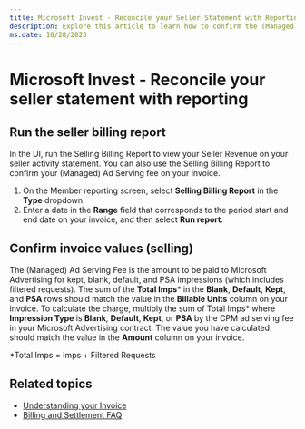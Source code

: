 ```yaml
---
title: Microsoft Invest - Reconcile your Seller Statement with Reporting
description: Explore this article to learn how to confirm the (Managed) Ad Serving fee on your invoice using the Selling Billing Report.
ms.date: 10/28/2023
---
```


# Microsoft Invest - Reconcile your seller statement with reporting

## Run the seller billing report

In the UI, run the Selling Billing Report to view your Seller Revenue on your seller activity statement. You can also use the Selling Billing Report to confirm your (Managed) Ad Serving fee on your invoice.

1. On the Member reporting screen, select **Selling Billing Report** in the **Type** dropdown.
1. Enter a date in the **Range** field that corresponds to the period start and end date on your invoice, and then select **Run report**.

## Confirm invoice values (selling)

The (Managed) Ad Serving Fee is the amount to be paid to Microsoft Advertising for kept, blank, default, and PSA impressions (which includes filtered requests). The sum of the **Total Imps*** in the **Blank**, **Default**, **Kept**, and **PSA** rows should match the value in the **Billable Units** column on your invoice. To calculate the charge, multiply the sum of Total Imps\* where **Impression Type** is **Blank**, **Default**, **Kept**, or **PSA** by the CPM ad serving fee in your Microsoft Advertising contract. The value you have calculated should match the value in the **Amount** column on your invoice.

\*Total Imps = Imps + Filtered Requests

## Related topics

- [Understanding your Invoice](understanding-your-invoice.md)
- [Billing and Settlement FAQ](billing-faq.md)
